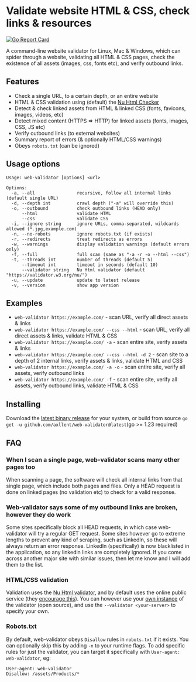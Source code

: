 # Validate website HTML & CSS, check links & resources

[![Go Report Card](https://goreportcard.com/badge/github.com/axllent/web-validator)](https://goreportcard.com/report/github.com/axllent/web-validator)

A command-line website validator for Linux, Mac & Windows, which can spider through a website,
validating all HTML & CSS pages, check the existence of all assets (images, css, fonts etc),
and verify outbound links.

## Features

- Check a single URL, to a certain depth, or an entire website
- HTML & CSS validation using (default) the [Nu Html Checker](https://validator.w3.org/)
- Detect & check linked assets from HTML & linked CSS (fonts, favicons, images, videos, etc)
- Detect mixed content (HTTPS => HTTP) for linked assets (fonts, images, CSS, JS etc)
- Verify outbound links (to external websites)
- Summary report of errors (& optionally HTML/CSS warnings)
- Obeys `robots.txt` (can be ignored)

## Usage options

```shell
Usage: web-validator [options] <url>

Options:
  -a, --all                recursive, follow all internal links (default single URL)
  -d, --depth int          crawl depth ("-a" will override this)
  -o, --outbound           check outbound links (HEAD only)
      --html               validate HTML
      --css                validate CSS
  -i, --ignore string      ignore URLs, comma-separated, wildcards allowed (*.jpg,example.com)
  -n, --no-robots          ignore robots.txt (if exists)
  -r, --redirects          treat redirects as errors
  -w, --warnings           display validation warnings (default errors only)
  -f, --full               full scan (same as "-a -r -o --html --css")
  -t, --threads int        number of threads (default 5)
      --timeout int        timeout in seconds (default 10)
      --validator string   Nu Html validator (default "https://validator.w3.org/nu/")
  -u, --update             update to latest release
  -v, --version            show app version
```

## Examples

- `web-validator https://example.com/` - scan URL, verify all direct assets & links
- `web-validator https://example.com/ --css --html` - scan URL, verify all direct assets & links, validate HTML & CSS
- `web-validator https://example.com/ -a` - scan entire site, verify assets & links
- `web-validator https://example.com/ --css --html -d 2` - scan site to a depth of 2 internal links, verify assets & links, validate HTML and CSS
- `web-validator https://example.com/ -a -o` - scan entire site, verify all assets, verify outbound links
- `web-validator https://example.com/ -f` - scan entire site, verify all assets, verify outbound links, validate HTML & CSS

## Installing

Download the [latest binary release](https://github.com/axllent/web-validator/releases/latest) for your system,
or build from source `go get -u github.com/axllent/web-validator@latest`(go >= 1.23 required)

## FAQ

### When I scan a single page, web-validator scans many other pages too

When scanning a page, the software will check all internal links from that single page, which include both pages and files. Only a HEAD request is done on linked pages (no validation etc) to check for a valid response.

### Web-validator says some of my outbound links are broken, however they do work

Some sites specifically block all HEAD requests, in which case web-validator will try a regular GET request. Some sites however go to extreme lengths to prevent any kind of scraping, such as LinkedIn, so these will always return an error response. LinkedIn (specifically) is now blacklisted in the application, so any linkedin links are completely ignored. If you come across another major site with similar issues, then let me know and I will add them to the list.

### HTML/CSS validation

Validation uses the [Nu Html validator]("https://validator.w3.org/nu/"), and by default uses the online public service (they [encourage this](https://github.com/validator/validator/wiki/Service-%C2%BB-Input-%C2%BB-POST-body)). You can however use your [own instance](https://validator.w3.org/docs/users.html) of the validator (open source), and use the `--validator <your-server>` to specify your own.

### Robots.txt

By default, web-validator obeys `Disallow` rules in `robots.txt` if it exists. You can optionally skip this by adding `-n` to your runtime flags. To add specific rules for just the validator, you can target it specifically with `User-agent: web-validator`, eg:

```
User-agent: web-validator
Disallow: /assets/Products/*
```
